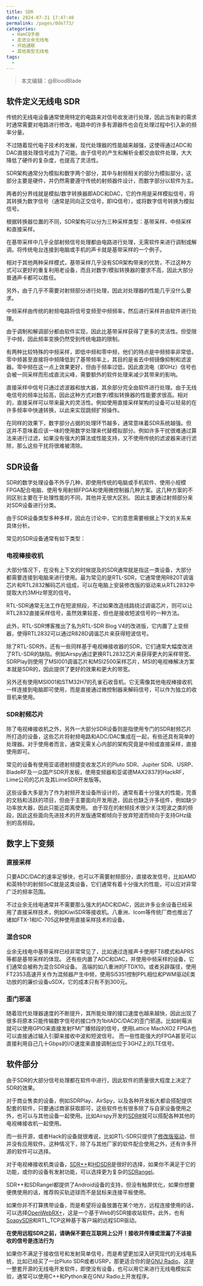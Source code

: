 ```yaml
---
title: SDR
date: 2024-07-31 17:47:48
permalink: /pages/0de773/
categories:
  - HamCQ手册
  - 走进业余无线电
  - 开始通联
  - 其他类型无线电
tags:
  - 
---
```

> 本文编辑：@BloodBlade

## 软件定义无线电 SDR

传统的无线电设备通常使用特定的电路来对信号收发进行处理，因此当有新的需求时通常需要对电路进行修改，电路中的许多有源器件也会在处理过程中引入新的频率分量。

不过随着现代电子技术的发展，现代处理器的性能越来越强，这使得通过ADC和DAC直接处理信号成为了可能。由于信号的产生和解析全都交由软件处理，大大降低了硬件的复杂度，也提高了灵活性。

SDR架构通常分为模拟和数字两个部分，其中与射频相关的部分为模拟部分，这部分主要是硬件，并仍然需要遵守传统的射频器件设计，而数字部分以软件为主。

两者的分界线就是模拟/数字转换器即ADC和DAC，它的作用是采样模拟信号，将其转换为数字信号（通常是同向正交信号，即IQ信号），或将数字信号转换为模拟信号。

根据转换器位置的不同，SDR架构可以分为三种采样类型：基带采样、中频采样和直接采样。

在基带采样中几乎全部射频信号处理都由电路进行处理，无需软件来进行调制或解调。将传统电台连接到电脑或手机的声卡就是基带采样的一个例子。

相对于其他两种采样模式，基带采样几乎没有SDR架构带来的优势，不过这种方式可以更好的重复利用老设备，而且对数字/模拟转换器的要求不高，因此大部分普通声卡都可以胜任。

另外，由于几乎不需要对射频部分进行处理，因此对处理器的性能几乎没什么要求。

中频采样由传统的射频电路将信号变频至中频频率，然后进行采样并由软件进行处理。

由于调制和解调部分都由软件实现，因此比基带采样获得了更多的灵活性。但受限于中频，因此频率变换仍然受到传统电路的限制。

有两种比较特殊的中频采样，即低中频和零中频，他们的特点是中频频率非常低，零中频甚至直接将中频降低到了基带频率上，其目的是省去中频镜像抑制和滤波器。零中频在这一点上效果更好，但由于频率过低，因此直流电（即0Hz）信号也会被一同采样而形成直流尖峰，需要额外的软件处理来减少其带来的影响。

直接采样中信号只通过滤波器和放大器，其余部分完全由软件进行处理。由于无线电信号的频率比较高，因此这种方式对数字/模拟转换器的性能要求很高。相对的，直接采样可以带来最大的灵活性。例如使用直接采样架构的设备可以轻易的在许多频率中快速转换，以此来实现跳频扩频操作。

在同样的效果下，数字部分占据的处理环节越多，通常意味着SDR系统越强。但这并不意味着应该一味的使用数字处理来代替模拟部分。例如许多干扰很难通过算法来进行过滤，如果没有强大的算法或性能支持，又不使用传统的滤波器来进行滤除，那么这些干扰将很难被清除。

## SDR设备

SDR的数字处理设备不外乎几种，即使用传统的电脑或手机软件、使用小规模FPGA配合电脑、使用专用射频FPGA和使用微控制器几种方案。这几种方案的不同区别主要在于处理性能的不同，其他并无很大区别。
因此主要通过射频部分来对SDR设备进行分类。

由于SDR设备类型多种多样，因此在讨论中，它的意思需要根据上下文的关系来具体分析。

常见的SDR设备通常有如下类型：

### 电视棒接收机

大部分情况下，在没有上下文的时候提及的SDR通常就是指这一类设备，大部分都需要连接到电脑来进行使用。最为常见的是RTL-SDR，它通常使用R820T调谐芯片和RTL2832解码芯片组成，可以在电脑上安装修改版的驱动来从RTL2832中提取大约3MHz带宽的信号。

RTL-SDR通常无法工作在短波频段，不过如果改造线路绕过调谐芯片，则可以让RTL2832直接采样信号，虽然效果较差，但也是接收短波信号的一种方法。

此外，RTL-SDR博客推出了名为RTL-SDR Blog V4的改进版，它内置了上变频器，使得RTL2832可以通过R828D调谐芯片来获得短波信号。

除了RTL-SDR外，还有一些同样基于电视棒接收器的SDR，它们通常大幅度改进了RTL-SDR的缺陷。例如Airspy通过更换RTL2832芯片来获得更大的采样带宽、SDRPlay则使用了MSI001调谐芯片和MSI2500采样芯片，MSI的电视棒解决方案本就是SDR的，因此提供了更好的效果和更大的带宽。

另外还有使用MSI001和STM32H7的孔雀石收音机，它无需像其他电视棒接收机一样连接到电脑即可使用，而是直接通过微控制器来解码信号，可以作为独立的收音机来使用。

### SDR射频芯片

除了电视棒接收机之外，另外一大部分SDR设备则是指使用专门的SDR射频芯片所打造的设备，这些芯片将射频电路和ADC/DAC集成在一起，有些还具有简单的处理器。对于使用者而言，通常无需关心内部的架构究竟是中频或直接采样，直接使用即可。

常见的设备有使用亚诺德射频捷变收发芯片的Pluto SDR、Jupiter SDR、USRP、BladeRF及一众国产SDR开发板，使用变频器和亚诺德MAX2837的HackRF，Lime公司的芯片及其LimeSDR开发版等。

这些设备大多是为了作为射频开发设备所设计的，通常有着十分强大的性能，完善的文档和活跃的项目，但由于主要面向开发用途，因此也缺乏许多组件，例如缺少功率放大器，因此只能近距离使用。
由于现在的射频技术很少关注短波之类的频段，因此这些面向先进技术的开发版通常都倾向于放弃短波而倾向于支持GHz级别的高频段。

## 数字上下变频

### 直接采样

只要ADC/DAC的速率足够快，也可以不需要射频部分，直接收发信号，比如AMD和英特尔的射频SoC就是这类设备，它们通常有着十分强大的性能，可以应对非常广泛的频率范围。

不过业余无线电通常并不需要那么强大的ADC和DAC，因此许多业余设备已经采用了直接采样技术，例如KiwiSDR等接收机。八重洲、Icom等传统厂商也推出了诸如FTX-1和IC-705这种使用直接采样技术的设备。

### 混合SDR

业余无线电中基带采样已经非常常见了，比如通过连接声卡使用FT8模式和APRS等都是基带采样的体现。
还有些内置了ADC和DAC，并使用中频采样的设备，它们通常会被称为混合SDR设备。
高端的如八重洲的FTDX10。或者另辟蹊径，使用FT2353高速开关作为混频器产生中频，使用Si5351控制PPL相位和PWM驱动E类功放的的廉价设备uSDX，它的成本只有不到300元。

### 歪门邪道

随着现代处理器速度的不断提升，其所能处理的接口速度也越来越快，因此出现了很多将原本只能传输数字信号的接口作为1bitADC/DAC的歪门邪道。比如树莓派就可以使用GPIO来直接发射FM广播频段的信号，使用Lattice MachXO2 FPGA也可以直接通过输入引脚来接收中波和短波信号。
而一些性能强大的FPGA甚至可以直接利用自己几十Gbps的I/O速度来直接调制出位于3GHZ上的LTE信号。

## 软件部分

由于SDR的大部分信号处理都在软件中进行，因此软件的质量很大程度上决定了SDR的效果。

对于商业售卖的设备，例如SDRPlay、AirSpy，以及各种开发板大都会搭配提供配套的软件，只要通过商家获取即可，这些软件也有很多除了与自家设备使用之外，也可以与其他设备一起使用。比如Airspy开发的[SDR#](https://airspy.com/download/)就可以搭配各种其他的电视棒接收机一起使用。

而一些开源，或者Hack的设备就很难说，比如RTL-SDR只提供了[修改版驱动](https://github.com/osmocom/rtl-sdr)，但并没有应用软件。这种情况下，除了与其他厂家的软件配合使用之外，还有许多开源的软件可以选择。

对于电视棒接收机类设备，[SDR++](https://www.sdrpp.org)和[HDSDR](http://www.hdsdr.de)是很好的选择，如果你不满足于它的功能，或你的设备有发射功能，可以选择更为复杂的[SDRangel](https://www.sdrangel.org)。

SDR++和SDRangel都提供了Android设备的支持，但没有触屏优化，如果你想要便携使用的话，推荐购买轨迹球而不是鼠标来连接平板使用。

如果你并不打算携带设备，而是希望将设备放置在某个地方，远程连接使用的话，可以选择[OpenWebRX+](https://luarvique.github.io/ppa/)，这是一个基于Web的SDR接收站软件。此外，也有[SoapySDR](https://github.com/pothosware/SoapySDR)和RTL_TCP这种基于客户端的远程SDR驱动。

**在使用远程SDR之前，请确保不要在互联网上公开！接收并传播或泄漏了不该接收的信号是违法行为**

如果你不满足于接收信号和发射简单信号，而是希望更加深入研究现代的无线电系统，比如已经买了一台Pluto SDR或者USRP，那更适合你的是[GNU Radio](https://www.gnuradio.org)，这是一整套开源的无线电开发软件，即使没有设备，也可以用它来进行无线电模拟实验，通常可以使用C++和Python来在GNU Radio上开发程序。
